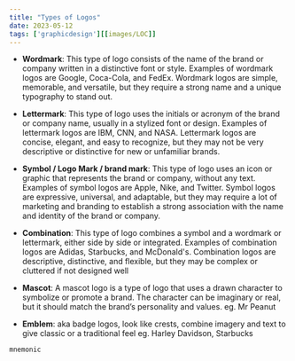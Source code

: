 ```yaml
---
title: "Types of Logos"
date: 2023-05-12
tags: ['graphicdesign'][[images/LOC]]
---
```


- **Wordmark**: This type of logo consists of the name of the brand or company written in a distinctive font or style. Examples of wordmark logos are Google, Coca-Cola, and FedEx. Wordmark logos are simple, memorable, and versatile, but they require a strong name and a unique typography to stand out.

- **Lettermark**: This type of logo uses the initials or acronym of the brand or company name, usually in a stylized font or design. Examples of lettermark logos are IBM, CNN, and NASA. Lettermark logos are concise, elegant, and easy to recognize, but they may not be very descriptive or distinctive for new or unfamiliar brands.

- **Symbol / Logo Mark / brand mark**: This type of logo uses an icon or graphic that represents the brand or company, without any text. Examples of symbol logos are Apple, Nike, and Twitter. Symbol logos are expressive, universal, and adaptable, but they may require a lot of marketing and branding to establish a strong association with the name and identity of the brand or company.

- **Combination**: This type of logo combines a symbol and a wordmark or lettermark, either side by side or integrated. Examples of combination logos are Adidas, Starbucks, and McDonald's. Combination logos are descriptive, distinctive, and flexible, but they may be complex or cluttered if not designed well

- **Mascot**: A mascot logo is a type of logo that uses a drawn character to symbolize or promote a brand. The character can be imaginary or real, but it should match the brand’s personality and values. eg. Mr Peanut

- **Emblem**:  aka badge logos, look like crests, combine imagery and text to give classic or a traditional feel eg. Harley Davidson, Starbucks

```query 
mnemonic
```
